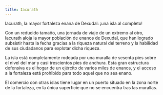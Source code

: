 ```yaml
---
title: Iacurath
---
```


Iacurath, la mayor fortaleza enana de Dexudal: ¡una isla al completo!

Con un reducido tamaño, una jornada de viaje de un extremo al otro, Iacurath aloja la mayor población de enanos de Dexudal, que han logrado subsistir hasta la fecha gracias a la riqueza natural del terreno y la habilidad de sus ciudadanos para explotar dicha riqueza.

La isla está completamente rodeada por una muralla de sesenta pies sobre el nivel del mar y casi trescientos pies de anchura. Esta gran estructura defensiva es el hogar de un ejército de varios miles de enanos, y el acceso a la fortaleza está prohibido para todo aquel que no sea enano.

El comercio con otras islas tiene lugar en un puerto situado en la zona norte de la fortaleza, en la única superficie que no se encuentra tras las murallas.
